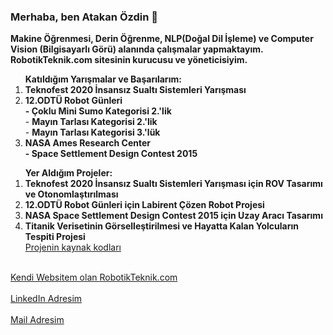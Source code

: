 ### Merhaba, ben Atakan Özdin 👋

<!--
**atakanozdin/atakanozdin** is a ✨ _special_ ✨ repository because its `README.md` (this file) appears on your GitHub profile.

Here are some ideas to get you started:

- 🔭 I’m currently working on ...
- 🌱 I’m currently learning ...
- 👯 I’m looking to collaborate on ...
- 🤔 I’m looking for help with ...
- 💬 Ask me about ...
- 📫 How to reach me: ...
- 😄 Pronouns: ...
- ⚡ Fun fact: ...
-->

<b>Makine Öğrenmesi, Derin Öğrenme, NLP(Doğal Dil İşleme) ve Computer Vision (Bilgisayarlı Görü) alanında çalışmalar yapmaktayım. RobotikTeknik.com sitesinin kurucusu ve yöneticisiyim.</b>

<ol><b>Katıldığım Yarışmalar ve Başarılarım:</b>
    <li><b>Teknofest 2020 İnsansız Sualtı Sistemleri Yarışması</b></li>
    <li><b>12.ODTÜ Robot Günleri<br> - Çoklu Mini Sumo Kategorisi 2.'lik</b><br> - <b>Mayın Tarlası Kategorisi 2.'lik</b><br> - <b>Mayın Tarlası Kategorisi 3.'lük</b><br></li>
    <li><b>NASA Ames Research Center<br> - Space Settlement Design Contest 2015</b></li>
   </ol>
<ol><b>Yer Aldığım Projeler:</b>
    <li><b>Teknofest 2020 İnsansız Sualtı Sistemleri Yarışması için  ROV Tasarımı ve Otonomlaştırılması</b></li>
    <li><b>12.ODTÜ Robot Günleri için Labirent Çözen Robot Projesi</b></li>
    <li><b>NASA Space Settlement Design Contest 2015 için Uzay Aracı Tasarımı</b></li>
    <li><b>Titanik Verisetinin Görselleştirilmesi ve Hayatta Kalan Yolcuların Tespiti Projesi</b><br><a href="https://github.com/atakanozdin/Titanic-Deep-Learning-Prediciton" target="_blank">Projenin kaynak kodları</a></li>
   </ol>    

<br><a href="http://www.robotikteknik.com/" target="_blank">Kendi Websitem olan RobotikTeknik.com</a><br><br>
<a href="https://www.linkedin.com/in/atakanozdin/" target="_blank">LinkedIn Adresim</a><br><br>
<a href="mailto:atakanozdinn@gmail.com">Mail Adresim</a>
